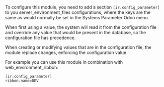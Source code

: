 To configure this module, you need to add a section
`[ir.config_parameter]` to you server_environment_files configurations,
where the keys are the same as would normally be set in the Systems
Parameter Odoo menu.

When first using a value, the system will read it from the configuration
file and override any value that would be present in the database, so
the configuration file has precedence.

When creating or modifying values that are in the configuration file,
the module replace changes, enforcing the configuration value.

For example you can use this module in combination with
web_environment_ribbon:

``` 
[ir.config_parameter]
ribbon.name=DEV
```
